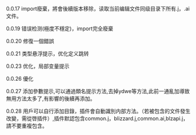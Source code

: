 0.0.17 import廢棄，將會後續版本移除，读取当前编辑文件同级目录下所有.j，.ai文件。

0.0.19 错误检测(極度不穩定)，import完全廢棄

0.0.20 修復一個錯誤

0.0.21 类型悬浮提示，优化定义跳转

0.0.23 优化，局部变量提示

0.0.26 優化

0.0.27 添加參數提示,可以通過類名提示方法,去掉ydwe等方法,此前一通亂加導致無用方法太多了,有影響的後續再添加。

0.0.28 用戶可以自行添加目錄，插件會自動識別内部方法。（若被包含的文件發生改變，需從啓插件）,插件默認包含common.j，blizzard.j,common.ai,blzapi.j，請不要重複包含。